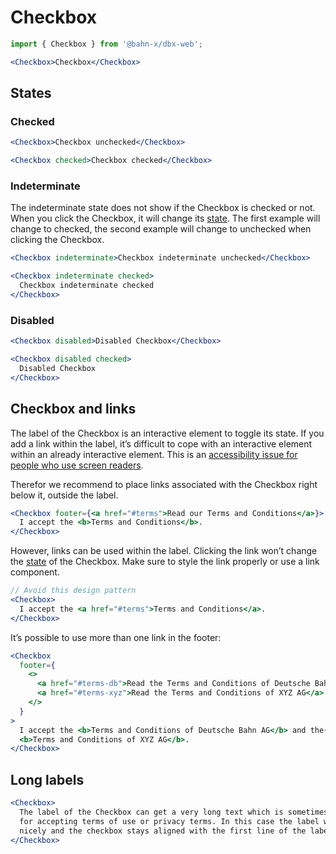 # Checkbox

```js
import { Checkbox } from '@bahn-x/dbx-web';
```

```jsx
<Checkbox>Checkbox</Checkbox>
```

## States

### Checked

```jsx
<Checkbox>Checkbox unchecked</Checkbox>
```

```jsx
<Checkbox checked>Checkbox checked</Checkbox>
```

### Indeterminate

The indeterminate state does not show if the Checkbox is checked or not. When you click the Checkbox, it will change its [state](#states). The first example will change to checked, the second example will change to unchecked when clicking the Checkbox.

```jsx
<Checkbox indeterminate>Checkbox indeterminate unchecked</Checkbox>
```

```jsx
<Checkbox indeterminate checked>
  Checkbox indeterminate checked
</Checkbox>
```

### Disabled

```jsx
<Checkbox disabled>Disabled Checkbox</Checkbox>
```

```jsx
<Checkbox disabled checked>
  Disabled Checkbox
</Checkbox>
```

## Checkbox and links

The label of the Checkbox is an interactive element to toggle its state. If you add a link within the label,
it’s difficult to cope with an interactive element within an already interactive element. This is an [accessibility issue
for people who use screen readers](https://developer.mozilla.org/en-US/docs/Web/HTML/Element/label#Accessibility_concerns).

Therefor we recommend to place links associated with the Checkbox right below it, outside the label.

```jsx
<Checkbox footer={<a href="#terms">Read our Terms and Conditions</a>}>
  I accept the <b>Terms and Conditions</b>.
</Checkbox>
```

However, links can be used within the label. Clicking the link won’t change the [state](#states) of the Checkbox. Make sure to style the link properly or use a link component.

```jsx
// Avoid this design pattern
<Checkbox>
  I accept the <a href="#terms">Terms and Conditions</a>.
</Checkbox>
```

It’s possible to use more than one link in the footer:

```jsx
<Checkbox
  footer={
    <>
      <a href="#terms-db">Read the Terms and Conditions of Deutsche Bahn AG</a>{' '}
      <a href="#terms-xyz">Read the Terms and Conditions of XYZ AG</a>
    </>
  }
>
  I accept the <b>Terms and Conditions of Deutsche Bahn AG</b> and the{' '}
  <b>Terms and Conditions of XYZ AG</b>.
</Checkbox>
```

## Long labels

```jsx
<Checkbox>
  The label of the Checkbox can get a very long text which is sometimes needed
  for accepting terms of use or privacy terms. In this case the label wraps
  nicely and the checkbox stays aligned with the first line of the label.
</Checkbox>
```
